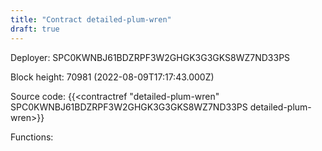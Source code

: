 ```yaml
---
title: "Contract detailed-plum-wren"
draft: true
---
```

Deployer: SPC0KWNBJ61BDZRPF3W2GHGK3G3GKS8WZ7ND33PS


 



Block height: 70981 (2022-08-09T17:17:43.000Z)

Source code: {{<contractref "detailed-plum-wren" SPC0KWNBJ61BDZRPF3W2GHGK3G3GKS8WZ7ND33PS detailed-plum-wren>}}

Functions:


